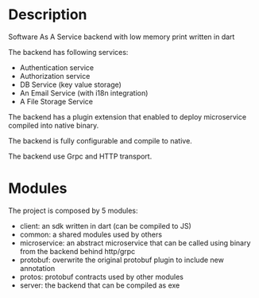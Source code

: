 # Description

Software As A Service backend with low memory print written in dart

The backend has following services:
- Authentication service
- Authorization service
- DB Service (key value storage)
- An Email Service (with i18n integration)
- A File Storage Service


The backend has a plugin extension that enabled to deploy microservice compiled into native binary.

The backend is fully configurable and compile to native.

The backend use Grpc and HTTP transport.

# Modules

The project is composed by 5 modules:
- client: an sdk written in dart (can be compiled to JS)
- common: a shared modules used by others
- microservice: an abstract microservice that can be called using binary from the backend behind http/grpc
- protobuf: overwrite the original protobuf plugin to include new annotation
- protos: protobuf contracts used by other modules
- server: the backend that can be compiled as exe
